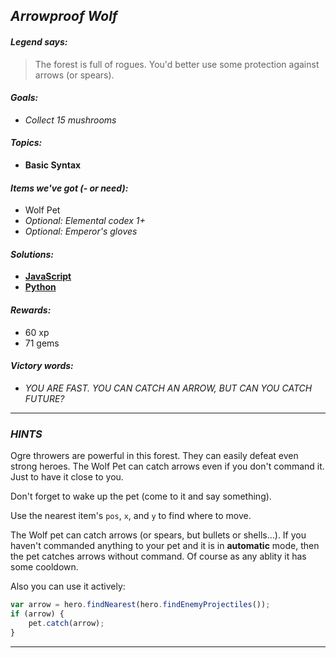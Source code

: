 ## _Arrowproof Wolf_

#### _Legend says:_
> The forest is full of rogues. You'd better use some protection against arrows (or spears).

#### _Goals:_
+ _Collect 15 mushrooms_

#### _Topics:_
+ **Basic Syntax**

#### _Items we've got (- or need):_
+ Wolf Pet
+ _Optional: Elemental codex 1+_
+ _Optional: Emperor's gloves_

#### _Solutions:_
+ **[JavaScript](arrowproof.js)**
+ **[Python](arrowproof.py "Top-10 - 27.8s")**

#### _Rewards:_
+ 60 xp
+ 71 gems

#### _Victory words:_
+ _YOU ARE FAST. YOU CAN CATCH AN ARROW, BUT CAN YOU CATCH FUTURE?_

___

### _HINTS_

Ogre throwers are powerful in this forest. They can easily defeat even strong heroes. The Wolf Pet can catch arrows even if you don't command it. Just to have it close to you.

Don't forget to wake up the pet (come to it and say something).

Use the nearest item's `pos`, `x`, and `y` to find where to move.

The Wolf pet can catch arrows (or spears, but bullets or shells...). If you haven't commanded anything to your pet and it is in **automatic** mode, then the pet catches arrows without command. Of course as any ablity it has some cooldown.

Also you can use it actively:

```javascript
var arrow = hero.findNearest(hero.findEnemyProjectiles());
if (arrow) {
    pet.catch(arrow);
}
```

___
